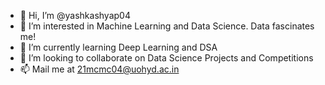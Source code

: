 - 👋 Hi, I’m @yashkashyap04
- 👀 I’m interested in Machine Learning and Data Science. Data fascinates me!
- 🌱 I’m currently learning Deep Learning and DSA
- 💞️ I’m looking to collaborate on Data Science Projects and Competitions
- 📫 Mail me at 21mcmc04@uohyd.ac.in

<!---
yashkashyap04/yashkashyap04 is a ✨ special ✨ repository because its `README.md` (this file) appears on your GitHub profile.
You can click the Preview link to take a look at your changes.
--->
